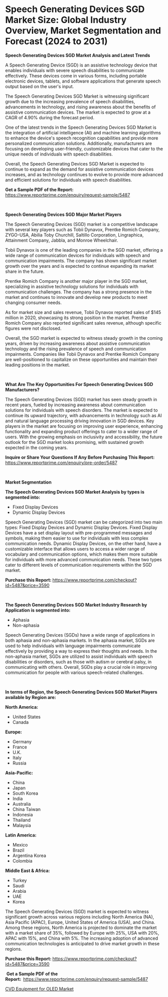 <p><h1>Speech Generating Devices SGD Market Size: Global Industry Overview, Market Segmentation and Forecast (2024 to 2031)</h1></p><p><strong>Speech Generating Devices SGD Market Analysis and Latest Trends</strong></p>
<p><p>A Speech Generating Device (SGD) is an assistive technology device that enables individuals with severe speech disabilities to communicate effectively. These devices come in various forms, including portable electronic devices, tablets, and software applications that generate speech output based on the user's input.</p><p>The Speech Generating Devices SGD Market is witnessing significant growth due to the increasing prevalence of speech disabilities, advancements in technology, and rising awareness about the benefits of assistive communication devices. The market is expected to grow at a CAGR of 4.90% during the forecast period.</p><p>One of the latest trends in the Speech Generating Devices SGD Market is the integration of artificial intelligence (AI) and machine learning algorithms to enhance the device's speech recognition capabilities and provide more personalized communication solutions. Additionally, manufacturers are focusing on developing user-friendly, customizable devices that cater to the unique needs of individuals with speech disabilities.</p><p>Overall, the Speech Generating Devices SGD Market is expected to continue to expand as the demand for assistive communication devices increases, and as technology continues to evolve to provide more advanced and efficient solutions for individuals with speech disabilities.</p></p>
<p><strong>Get a Sample PDF of the Report:&nbsp;</strong> <a href="https://www.reportprime.com/enquiry/request-sample/5487">https://www.reportprime.com/enquiry/request-sample/5487</a></p>
<p>&nbsp;</p>
<p><strong>Speech Generating Devices SGD Major Market Players</strong></p>
<p><p>The Speech Generating Devices (SGD) market is a competitive landscape with several key players such as Tobii Dynavox, Prentke Romich Company, ZYGO-USA, Abilia Toby Churchill, Saltillo Corporation, Lingraphica, Attainment Company, Jabbla, and Monroe Wheelchair. </p><p>Tobii Dynavox is one of the leading companies in the SGD market, offering a wide range of communication devices for individuals with speech and communication impairments. The company has shown significant market growth over the years and is expected to continue expanding its market share in the future. </p><p>Prentke Romich Company is another major player in the SGD market, specializing in assistive technology solutions for individuals with communication challenges. The company has a strong presence in the market and continues to innovate and develop new products to meet changing consumer needs.</p><p>As for market size and sales revenue, Tobii Dynavox reported sales of $145 million in 2020, showcasing its strong position in the market. Prentke Romich Company also reported significant sales revenue, although specific figures were not disclosed.</p><p>Overall, the SGD market is expected to witness steady growth in the coming years, driven by increasing awareness about assistive communication technology and the rising prevalence of speech and communication impairments. Companies like Tobii Dynavox and Prentke Romich Company are well-positioned to capitalize on these opportunities and maintain their leading positions in the market.</p></p>
<p>&nbsp;</p>
<p><strong>What Are The Key Opportunities For Speech Generating Devices SGD Manufacturers?</strong></p>
<p><p>The Speech Generating Devices (SGD) market has seen steady growth in recent years, fueled by increasing awareness about communication solutions for individuals with speech disorders. The market is expected to continue its upward trajectory, with advancements in technology such as AI and natural language processing driving innovation in SGD devices. Key players in the market are focusing on improving user experience, enhancing functionality and expanding product offerings to cater to a wider range of users. With the growing emphasis on inclusivity and accessibility, the future outlook for the SGD market looks promising, with sustained growth expected in the coming years.</p></p>
<p><strong>Inquire or Share Your Questions If Any Before Purchasing This Report:</strong> <a href="https://www.reportprime.com/enquiry/pre-order/5487">https://www.reportprime.com/enquiry/pre-order/5487</a></p>
<p>&nbsp;</p>
<p><strong>Market Segmentation</strong></p>
<p><strong>The Speech Generating Devices SGD Market Analysis by types is segmented into:</strong></p>
<p><ul><li>Fixed Display Devices</li><li>Dynamic Display Devices</li></ul></p>
<p><p>Speech Generating Devices (SGD) market can be categorized into two main types: Fixed Display Devices and Dynamic Display Devices. Fixed Display Devices have a set display layout with pre-programmed messages and symbols, making them easier to use for individuals with less complex communication needs. Dynamic Display Devices, on the other hand, have a customizable interface that allows users to access a wider range of vocabulary and communication options, which makes them more suitable for individuals with more advanced communication needs. These two types cater to different levels of communication requirements within the SGD market.</p></p>
<p><strong>Purchase this Report:&nbsp;</strong><a href="https://www.reportprime.com/checkout?id=5487&price=3590">https://www.reportprime.com/checkout?id=5487&price=3590</a></p>
<p>&nbsp;</p>
<p><strong>The Speech Generating Devices SGD Market Industry Research by Application is segmented into:</strong></p>
<p><ul><li>Aphasia</li><li>Non-aphasia</li></ul></p>
<p><p>Speech Generating Devices (SGDs) have a wide range of applications in both aphasia and non-aphasia markets. In the aphasia market, SGDs are used to help individuals with language impairments communicate effectively by providing a way to express their thoughts and needs. In the non-aphasia market, SGDs are utilized to assist individuals with speech disabilities or disorders, such as those with autism or cerebral palsy, in communicating with others. Overall, SGDs play a crucial role in improving communication for people with various speech-related challenges.</p></p>
<p>&nbsp;</p>
<p><strong>In terms of Region, the Speech Generating Devices SGD Market Players available by Region are:</strong></p>
<p>
    <p> <strong> North America: </strong>
        <ul>
            <li>United States</li>
            <li>Canada</li>
        </ul>
        </p> 
    <p> <strong> Europe: </strong>
        <ul>
            <li>Germany</li>
            <li>France</li>
            <li>U.K.</li>
            <li>Italy</li>
            <li>Russia</li>
        </ul>
        </p> 
    <p> <strong> Asia-Pacific: </strong>
        <ul>
            <li>China</li>
            <li>Japan</li>
            <li>South Korea</li>
            <li>India</li>
            <li>Australia</li>
            <li>China Taiwan</li>
            <li>Indonesia</li>
            <li>Thailand</li>
            <li>Malaysia</li>
        </ul>
        </p> 
    <p> <strong> Latin America: </strong>
        <ul>
            <li>Mexico</li>
            <li>Brazil</li>
            <li>Argentina Korea</li>
            <li>Colombia</li>
        </ul>
        </p> 
    <p> <strong> Middle East & Africa: </strong>
        <ul>
            <li>Turkey</li>
            <li>Saudi</li>
            <li>Arabia</li>
            <li>UAE</li>
            <li>Korea</li>
        </ul>
    </p>
    </p>
<p><p>The Speech Generating Devices (SGD) market is expected to witness significant growth across various regions including North America (NA), Asia Pacific (APAC), Europe, United States of America (USA), and China. Among these regions, North America is projected to dominate the market with a market share of 35%, followed by Europe with 25%, USA with 20%, APAC with 15%, and China with 5%. The increasing adoption of advanced communication technologies is anticipated to drive market growth in these regions.</p></p>
<p><strong>Purchase this Report: </strong><a href="https://www.reportprime.com/checkout?id=5487&price=3590">https://www.reportprime.com/checkout?id=5487&price=3590</a></p>
<p>&nbsp;<strong>Get a Sample PDF of the Report:&nbsp;&nbsp;</strong><a href="https://www.reportprime.com/enquiry/request-sample/5487">https://www.reportprime.com/enquiry/request-sample/5487</a></p>
<p><strong></strong></p>
<p><p><a href="https://github.com/RoccoManning/Market-Research-Report-List-4/blob/main/cvd-equipment-for-oled-market.md">CVD Equipment for OLED Market</a></p></p>